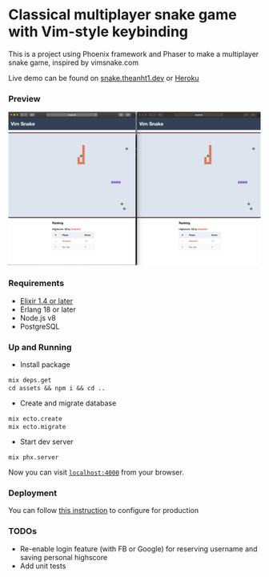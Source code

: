 # Classical multiplayer snake game with Vim-style keybinding
This is a project using Phoenix framework and Phaser to make a multiplayer snake game, inspired by vimsnake.com

Live demo can be found on [snake.theanht1.dev](https://snake.theanht1.dev) or [Heroku](https://vim-snake.herokuapp.com)

### Preview
![Gameplay Screenshot](./screen_shot.png)

### Requirements

* [Elixir 1.4 or later](https://elixir-lang.org/install.html)
* Erlang 18 or later
* Node.js v8
* PostgreSQL

### Up and Running

* Install package
```
mix deps.get
cd assets && npm i && cd ..
```

* Create and migrate database
```
mix ecto.create
mix ecto.migrate
```

* Start dev server
```
mix phx.server
```

Now you can visit [`localhost:4000`](http://localhost:4000) from your browser.

### Deployment
You can follow [this instruction](https://hexdocs.pm/phoenix/deployment.html) to configure for production


### TODOs
* Re-enable login feature (with FB or Google) for reserving username and saving personal highscore
* Add unit tests

